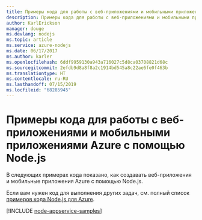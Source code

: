 ```yaml
---
title: Примеры кода для работы с веб-приложениями и мобильными приложениями Azure с помощью Node.js
description: Примеры кода для работы с веб-приложениями и мобильными приложениями Azure с помощью Node.js
author: KarlErickson
manager: douge
ms.devlang: nodejs
ms.topic: article
ms.service: azure-nodejs
ms.date: 06/17/2017
ms.author: karler
ms.openlocfilehash: 6ddf9959130a943a716027c5d8ca03708821d68c
ms.sourcegitcommit: 2efdb9d8a8f8a2c1914bd545a8c22ae6fe0f463b
ms.translationtype: HT
ms.contentlocale: ru-RU
ms.lasthandoff: 07/15/2019
ms.locfileid: "68285945"
---
```

# <a name="azure-web-and-mobile-apps-with-nodejs-code-samples"></a>Примеры кода для работы с веб-приложениями и мобильными приложениями Azure с помощью Node.js

В следующих примерах кода показано, как создавать веб-приложения и мобильные приложения Azure с помощью Node.js.

Если вам нужен код для выполнения других задач, см. полный список [примеров кода Node.js для Azure](https://azure.microsoft.com/resources/samples/?term=nodejs).

[!INCLUDE [node-appservice-samples](includes/appservice-samples.md)]